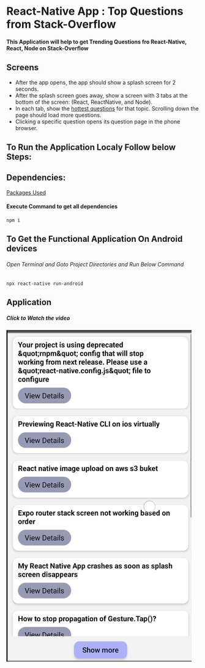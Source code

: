 # React-Native App : Top Questions from Stack-Overflow

#### This Application will help to get Trending Questions fro React-Native, React, Node on Stack-Overflow 
## Screens
  -  After the app opens, the app should show a splash screen for 2 seconds.
  -  After the splash screen goes away, show a screen with 3 tabs at the bottom of the screen: (React, ReactNative, and Node).
  -  In each tab, show the [hottest questions](https://api.stackexchange.com/docs/questions)  for that topic. Scrolling down the page should load more questions.
  -  Clicking a specific question opens its question page in the phone browser.

## To Run the Application Localy Follow below Steps:

## Dependencies:
[Packages Used](https://github.com/Sajal00/Question-Content/blob/main/package.json)
#### Execute Command to get all dependencies
```
npm i
```

## To Get the Functional Application On Android devices
###### Open Terminal and Goto Project Directories and Run Below Command 

```
npx react-native run-android
```

## Application

##### Click to Watch the video

[![Watch the video](https://github.com/Sajal00/Question-Content/blob/main/Video_Snap.png)](https://youtu.be/EmWbe0bvHK4)
